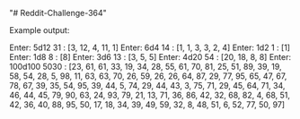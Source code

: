 "# Reddit-Challenge-364" 

Example output:

Enter: 5d12
31  :  [3, 12, 4, 11, 1]
Enter: 6d4
14  :  [1, 1, 3, 3, 2, 4]
Enter: 1d2
1  :  [1]
Enter: 1d8
8  :  [8]
Enter: 3d6
13  :  [3, 5, 5]
Enter: 4d20
54  :  [20, 18, 8, 8]
Enter: 100d100
5030  :  [23, 61, 61, 33, 19, 34, 28, 55, 61, 70, 81, 25, 51, 89, 39, 19, 58, 54, 28, 5, 98, 11, 63, 63, 70, 26, 59, 26, 26, 64, 87, 29, 77, 95, 65, 47, 67, 78, 67, 39, 35, 54, 95, 39, 44, 5, 74, 29, 44, 43, 3, 75, 71, 29, 45, 64, 71, 34, 46, 44, 45, 79, 90, 63, 24, 93, 79, 21, 13, 71, 36, 86, 42, 32, 68, 82, 4, 68, 51, 42, 36, 40, 88, 95, 50, 17, 18, 34, 39, 49, 59, 32, 8, 48, 51, 6, 52, 77, 50, 97]
